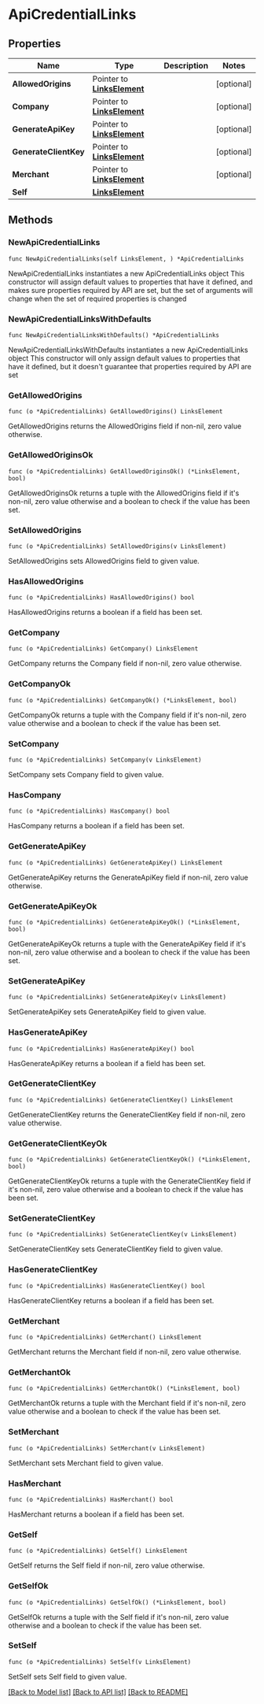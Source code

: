 # ApiCredentialLinks

## Properties

Name | Type | Description | Notes
------------ | ------------- | ------------- | -------------
**AllowedOrigins** | Pointer to [**LinksElement**](LinksElement.md) |  | [optional] 
**Company** | Pointer to [**LinksElement**](LinksElement.md) |  | [optional] 
**GenerateApiKey** | Pointer to [**LinksElement**](LinksElement.md) |  | [optional] 
**GenerateClientKey** | Pointer to [**LinksElement**](LinksElement.md) |  | [optional] 
**Merchant** | Pointer to [**LinksElement**](LinksElement.md) |  | [optional] 
**Self** | [**LinksElement**](LinksElement.md) |  | 

## Methods

### NewApiCredentialLinks

`func NewApiCredentialLinks(self LinksElement, ) *ApiCredentialLinks`

NewApiCredentialLinks instantiates a new ApiCredentialLinks object
This constructor will assign default values to properties that have it defined,
and makes sure properties required by API are set, but the set of arguments
will change when the set of required properties is changed

### NewApiCredentialLinksWithDefaults

`func NewApiCredentialLinksWithDefaults() *ApiCredentialLinks`

NewApiCredentialLinksWithDefaults instantiates a new ApiCredentialLinks object
This constructor will only assign default values to properties that have it defined,
but it doesn't guarantee that properties required by API are set

### GetAllowedOrigins

`func (o *ApiCredentialLinks) GetAllowedOrigins() LinksElement`

GetAllowedOrigins returns the AllowedOrigins field if non-nil, zero value otherwise.

### GetAllowedOriginsOk

`func (o *ApiCredentialLinks) GetAllowedOriginsOk() (*LinksElement, bool)`

GetAllowedOriginsOk returns a tuple with the AllowedOrigins field if it's non-nil, zero value otherwise
and a boolean to check if the value has been set.

### SetAllowedOrigins

`func (o *ApiCredentialLinks) SetAllowedOrigins(v LinksElement)`

SetAllowedOrigins sets AllowedOrigins field to given value.

### HasAllowedOrigins

`func (o *ApiCredentialLinks) HasAllowedOrigins() bool`

HasAllowedOrigins returns a boolean if a field has been set.

### GetCompany

`func (o *ApiCredentialLinks) GetCompany() LinksElement`

GetCompany returns the Company field if non-nil, zero value otherwise.

### GetCompanyOk

`func (o *ApiCredentialLinks) GetCompanyOk() (*LinksElement, bool)`

GetCompanyOk returns a tuple with the Company field if it's non-nil, zero value otherwise
and a boolean to check if the value has been set.

### SetCompany

`func (o *ApiCredentialLinks) SetCompany(v LinksElement)`

SetCompany sets Company field to given value.

### HasCompany

`func (o *ApiCredentialLinks) HasCompany() bool`

HasCompany returns a boolean if a field has been set.

### GetGenerateApiKey

`func (o *ApiCredentialLinks) GetGenerateApiKey() LinksElement`

GetGenerateApiKey returns the GenerateApiKey field if non-nil, zero value otherwise.

### GetGenerateApiKeyOk

`func (o *ApiCredentialLinks) GetGenerateApiKeyOk() (*LinksElement, bool)`

GetGenerateApiKeyOk returns a tuple with the GenerateApiKey field if it's non-nil, zero value otherwise
and a boolean to check if the value has been set.

### SetGenerateApiKey

`func (o *ApiCredentialLinks) SetGenerateApiKey(v LinksElement)`

SetGenerateApiKey sets GenerateApiKey field to given value.

### HasGenerateApiKey

`func (o *ApiCredentialLinks) HasGenerateApiKey() bool`

HasGenerateApiKey returns a boolean if a field has been set.

### GetGenerateClientKey

`func (o *ApiCredentialLinks) GetGenerateClientKey() LinksElement`

GetGenerateClientKey returns the GenerateClientKey field if non-nil, zero value otherwise.

### GetGenerateClientKeyOk

`func (o *ApiCredentialLinks) GetGenerateClientKeyOk() (*LinksElement, bool)`

GetGenerateClientKeyOk returns a tuple with the GenerateClientKey field if it's non-nil, zero value otherwise
and a boolean to check if the value has been set.

### SetGenerateClientKey

`func (o *ApiCredentialLinks) SetGenerateClientKey(v LinksElement)`

SetGenerateClientKey sets GenerateClientKey field to given value.

### HasGenerateClientKey

`func (o *ApiCredentialLinks) HasGenerateClientKey() bool`

HasGenerateClientKey returns a boolean if a field has been set.

### GetMerchant

`func (o *ApiCredentialLinks) GetMerchant() LinksElement`

GetMerchant returns the Merchant field if non-nil, zero value otherwise.

### GetMerchantOk

`func (o *ApiCredentialLinks) GetMerchantOk() (*LinksElement, bool)`

GetMerchantOk returns a tuple with the Merchant field if it's non-nil, zero value otherwise
and a boolean to check if the value has been set.

### SetMerchant

`func (o *ApiCredentialLinks) SetMerchant(v LinksElement)`

SetMerchant sets Merchant field to given value.

### HasMerchant

`func (o *ApiCredentialLinks) HasMerchant() bool`

HasMerchant returns a boolean if a field has been set.

### GetSelf

`func (o *ApiCredentialLinks) GetSelf() LinksElement`

GetSelf returns the Self field if non-nil, zero value otherwise.

### GetSelfOk

`func (o *ApiCredentialLinks) GetSelfOk() (*LinksElement, bool)`

GetSelfOk returns a tuple with the Self field if it's non-nil, zero value otherwise
and a boolean to check if the value has been set.

### SetSelf

`func (o *ApiCredentialLinks) SetSelf(v LinksElement)`

SetSelf sets Self field to given value.



[[Back to Model list]](../README.md#documentation-for-models) [[Back to API list]](../README.md#documentation-for-api-endpoints) [[Back to README]](../README.md)


